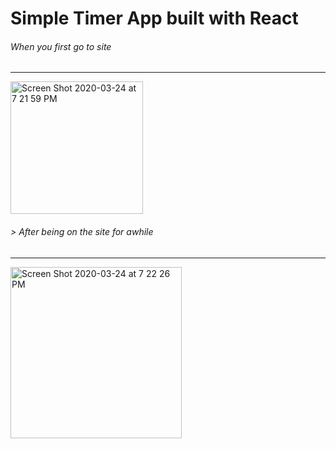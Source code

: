 # Simple Timer App built with React

###### When you first go to site 
<hr />
<img width="212" alt="Screen Shot 2020-03-24 at 7 21 59 PM" src="https://user-images.githubusercontent.com/40013860/77492425-294d1c80-6e06-11ea-9449-ea3857e22ddb.png">

######  > After being on the site for awhile 
<hr />
<img width="274" alt="Screen Shot 2020-03-24 at 7 22 26 PM" src="https://user-images.githubusercontent.com/40013860/77492428-2baf7680-6e06-11ea-827a-017417c52fe8.png">

